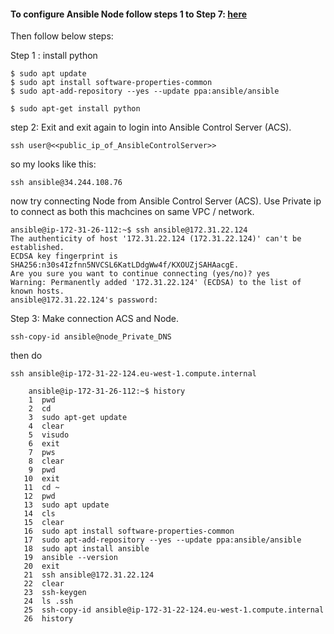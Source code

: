 
#### To configure Ansible Node follow steps 1 to Step 7: [here](https://github.com/yogmangela/Ansible/blob/master/Installation/README.md)

Then follow below steps:

Step 1 : install python
```
$ sudo apt update
$ sudo apt install software-properties-common
$ sudo apt-add-repository --yes --update ppa:ansible/ansible

$ sudo apt-get install python
```
step 2: Exit and exit again to login into Ansible Control Server (ACS).

```
ssh user@<<public_ip_of_AnsibleControlServer>>
```
so my looks like this:
```
ssh ansible@34.244.108.76
```

now try connecting Node from Ansible Control Server (ACS). Use Private ip to connect as both this machcines on same VPC / network.

```
ansible@ip-172-31-26-112:~$ ssh ansible@172.31.22.124
The authenticity of host '172.31.22.124 (172.31.22.124)' can't be established.
ECDSA key fingerprint is SHA256:n30s4Izfnn5NVCSL6KatLDdgWw4f/KXOUZjSAHAacgE.
Are you sure you want to continue connecting (yes/no)? yes
Warning: Permanently added '172.31.22.124' (ECDSA) to the list of known hosts.
ansible@172.31.22.124's password:
```

Step 3: Make connection ACS and Node.

```
ssh-copy-id ansible@node_Private_DNS
```


then do
```
ssh ansible@ip-172-31-22-124.eu-west-1.compute.internal
```

```
    ansible@ip-172-31-26-112:~$ history
    1  pwd
    2  cd
    3  sudo apt-get update
    4  clear
    5  visudo
    6  exit
    7  pws
    8  clear
    9  pwd
   10  exit
   11  cd ~
   12  pwd
   13  sudo apt update
   14  cls
   15  clear
   16  sudo apt install software-properties-common
   17  sudo apt-add-repository --yes --update ppa:ansible/ansible
   18  sudo apt install ansible
   19  ansible --version
   20  exit
   21  ssh ansible@172.31.22.124
   22  clear
   23  ssh-keygen
   24  ls .ssh
   25  ssh-copy-id ansible@ip-172-31-22-124.eu-west-1.compute.internal
   26  history

```
